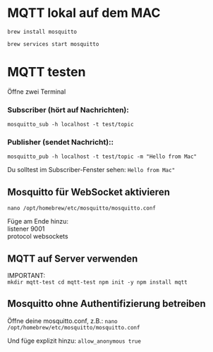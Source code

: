 # MQTT lokal auf dem MAC
``
brew install mosquitto
``

``
brew services start mosquitto
``

# MQTT testen
Öffne zwei Terminal
### Subscriber (hört auf Nachrichten):
``
mosquitto_sub -h localhost -t test/topic
``
### Publisher (sendet Nachricht)::
``
mosquitto_pub -h localhost -t test/topic -m "Hello from Mac"
``

Du solltest im Subscriber-Fenster sehen:
``
Hello from Mac"
``

## Mosquitto für WebSocket aktivieren

``
nano /opt/homebrew/etc/mosquitto/mosquitto.conf
``

Füge am Ende hinzu:<br>
listener 9001 <br>
protocol websockets

## MQTT auf Server verwenden
IMPORTANT:<br>
``
mkdir mqtt-test
cd mqtt-test
npm init -y
npm install mqtt
``

## Mosquitto ohne Authentifizierung betreiben
Öffne deine mosquitto.conf, z.B.:
``
nano /opt/homebrew/etc/mosquitto/mosquitto.conf
``

Und füge explizit hinzu:
``
allow_anonymous true
``



